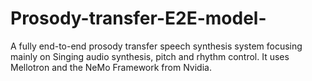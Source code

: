# Prosody-transfer-E2E-model-
A fully end-to-end prosody transfer speech synthesis system focusing mainly on Singing audio synthesis, pitch and rhythm control. It uses Mellotron and the NeMo Framework from Nvidia.
